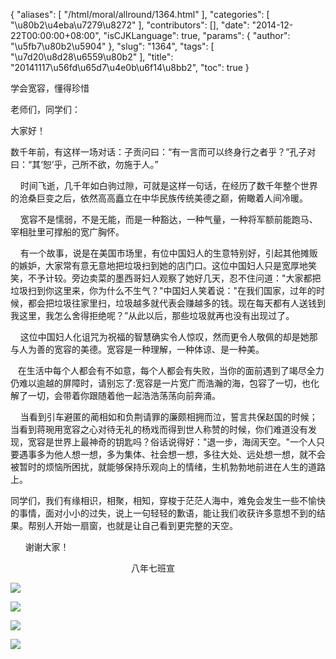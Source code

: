 {
    "aliases": [
        "/html/moral/allround/1364.html"
    ],
    "categories": [
        "\u80b2\u4eba\u7279\u8272"
    ],
    "contributors": [],
    "date": "2014-12-22T00:00:00+08:00",
    "isCJKLanguage": true,
    "params": {
        "author": "\u5fb7\u80b2\u5904"
    },
    "slug": "1364",
    "tags": [
        "\u7d20\u8d28\u6559\u80b2"
    ],
    "title": "20141117\u56fd\u65d7\u4e0b\u6f14\u8bb2",
    "toc": true
}

学会宽容，懂得珍惜




老师们，同学们：




大家好！




数千年前，有这样一场对话：子贡问曰：“有一言而可以终身行之者乎？”孔子对曰：“其‘恕’乎，己所不欲，勿施于人。”




    时间飞逝，几千年如白驹过隙，可就是这样一句话，在经历了数千年整个世界的沧桑巨变之后，依然高高矗立在中华民族传统美德之巅，俯瞰着人间冷暖。




    宽容不是懦弱，不是无能，而是一种豁达，一种气量，一种将军额前能跑马、宰相肚里可撑船的宽广胸怀。




    有一个故事，说是在美国市场里，有位中国妇人的生意特别好，引起其他摊贩的嫉妒，大家常有意无意地把垃圾扫到她的店门口。这位中国妇人只是宽厚地笑笑，不予计较。旁边卖菜的墨西哥妇人观察了她好几天，忍不住问道："大家都把垃圾扫到你这里来，你为什么不生气？"中国妇人笑着说："在我们国家，过年的时候，都会把垃圾往家里扫，垃圾越多就代表会赚越多的钱。现在每天都有人送钱到我这里，我怎么舍得拒绝呢？”从此以后，那些垃圾就再也没有出现过了。




    这位中国妇人化诅咒为祝福的智慧确实令人惊叹，然而更令人敬佩的却是她那与人为善的宽容的美德。宽容是一种理解，一种体谅、是一种美。




   在生活中每个人都会有不如意，每个人都会有失败，当你的面前遇到了竭尽全力仍难以逾越的屏障时，请别忘了:宽容是一片宽广而浩瀚的海，包容了一切，也化解了一切，会带着你跟随着他一起浩浩荡荡向前奔涌。




    当看到引车避匿的蔺相如和负荆请罪的廉颇相拥而泣，誓言共保赵国的时候；当看到蒋琬用宽容之心对待无礼的杨戏而得到世人称赞的时候，你们难道没有发现，宽容是世界上最神奇的钥匙吗？俗话说得好："退一步，海阔天空。"一个人只要遇事多为他人想一想，多为集体、社会想一想，多往大处、远处想一想，就不会被暂时的烦恼所困扰，就能够保持乐观向上的情绪，生机勃勃地前进在人生的道路上。




同学们，我们有缘相识，相聚，相知，穿梭于茫茫人海中，难免会发生一些不愉快的事情，面对小小的过失，说上一句轻轻的歉语，能让我们收获许多意想不到的结果。帮别人开始一扇窗，也就是让自己看到更完整的天空。




      谢谢大家！




                                        
        八年七班宣




![](https://cdn.tfls.online/mirror/full/2624751d5899630a8317b43390a646252401fd7a.jpg)  






![](https://cdn.tfls.online/mirror/full/b04dede71a1931e4b60983769a99564c2563f5fb.jpg)




![](https://cdn.tfls.online/mirror/full/3046cce66b984139890fed3b5ce0893eb55bed83.jpg)




![](https://cdn.tfls.online/mirror/full/bc9abcaae902fe67a80c4ccf8cc387e4ddbe88bd.jpg)




  



